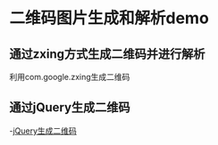 # 二维码图片生成和解析demo

## 通过zxing方式生成二维码并进行解析

利用com.google.zxing生成二维码

## 通过jQuery生成二维码

-[jQuery生成二维码](https://github.com/jeromeetienne/jquery-qrcode)
